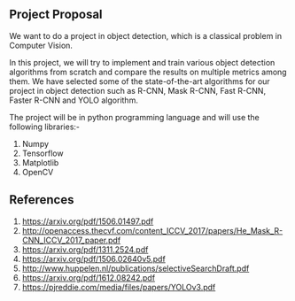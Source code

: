 ## Project Proposal

We want to do a project in object detection, which is a classical problem in Computer Vision.

In this project, we will try to implement and train various object detection algorithms from scratch and compare the results on multiple metrics among them. We have selected some of the state-of-the-art algorithms for our project in object detection such as R-CNN, Mask R-CNN, Fast R-CNN, Faster R-CNN and YOLO algorithm.

The project will be in python programming language and will use the following libraries:-
1. Numpy
2. Tensorflow
3. Matplotlib
4. OpenCV

## References
1. https://arxiv.org/pdf/1506.01497.pdf
2. http://openaccess.thecvf.com/content_ICCV_2017/papers/He_Mask_R-CNN_ICCV_2017_paper.pdf
3. https://arxiv.org/pdf/1311.2524.pdf
4. https://arxiv.org/pdf/1506.02640v5.pdf
5. http://www.huppelen.nl/publications/selectiveSearchDraft.pdf
6. https://arxiv.org/pdf/1612.08242.pdf
7. https://pjreddie.com/media/files/papers/YOLOv3.pdf


